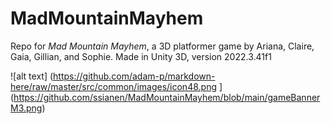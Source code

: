 # MadMountainMayhem
 Repo for _Mad Mountain Mayhem_, a 3D platformer game by Ariana, Claire, Gaia, Gillian, and Sophie. Made in Unity 3D, version 2022.3.41f1

![alt text] (https://github.com/adam-p/markdown-here/raw/master/src/common/images/icon48.png ](https://github.com/ssianen/MadMountainMayhem/blob/main/gameBannerM3.png) 
